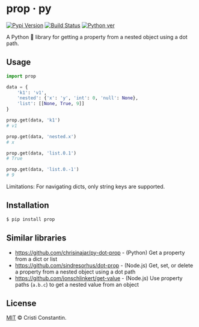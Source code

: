 # prop · py

  [![Pypi Version][pypi-image]][pypi-url]
  [![Build Status][build-image]][build-url]
  [![Python ver][python-image]][python-url]

A Python 🐍 library for getting a property from a nested object using a dot path.


## Usage

```py
import prop

data = {
    'k1': 'v1',
    'nested': {'x': 'y', 'int': 0, 'null': None},
    'list': [[None, True, 9]]
}

prop.get(data, 'k1')
# v1

prop.get(data, 'nested.x')
# x

prop.get(data, 'list.0.1')
# True

prop.get(data, 'list.0.-1')
# 9
```

Limitations: For navigating dicts, only string keys are supported.


## Installation

```sh
$ pip install prop
```


## Similar libraries

* https://github.com/chrisinajar/py-dot-prop - (Python) Get a property from a dict or list
* https://github.com/sindresorhus/dot-prop - (Node.js) Get, set, or delete a property from a nested object using a dot path
* https://github.com/jonschlinkert/get-value - (Node.js) Use property paths (`a.b.c`) to get a nested value from an object


## License

[MIT](LICENSE) © Cristi Constantin.


[pypi-image]: https://img.shields.io/pypi/v/prop.svg
[pypi-url]: https://pypi.org/project/prop/
[build-image]: https://github.com/croqaz/prop/workflows/Python/badge.svg
[build-url]: https://github.com/croqaz/prop/actions
[python-image]: https://img.shields.io/badge/Python-3.6-blue.svg
[python-url]: https://python.org
